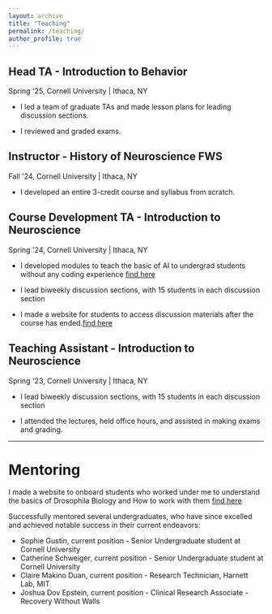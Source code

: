 ```yaml
---
layout: archive
title: "Teaching"
permalink: /teaching/
author_profile: true
---
```

## Head TA - Introduction to Behavior 
Spring '25, Cornell University | Ithaca, NY

* I led a team of graduate TAs and made lesson plans for leading discussion sections.

* I reviewed and graded exams.

## Instructor - History of Neuroscience FWS 
Fall '24, Cornell University | Ithaca, NY

* I developed an entire 3-credit course and syllabus from scratch.

## Course Development TA - Introduction to Neuroscience 
Spring '24, Cornell University | Ithaca, NY

* I developed modules to teach the basic of AI to undergrad students without any coding experience [find here](https://github.com/namanagrawal97/bionb2220/blob/main/Untitled2.ipynb)

* I lead biweekly discussion sections, with 15 students in each discussion section

* I made a website for students to access discussion materials after the course has ended.[find here](https://namanagrawalneuro.notion.site/BIONB2220-Discussion-Sections-efe486ac9f8745fda5a7e63532b27ff0)

## Teaching Assistant - Introduction to Neuroscience
Spring '23, Cornell University | Ithaca, NY

* I lead biweekly discussion sections, with 15 students in each discussion section

* I attended the lectures,  held office hours, and assisted in making exams and grading.

----------------------

# Mentoring

I made a website to onboard students who worked under me to understand the basics of Drosophila Biology and How to work with them [find here](https://namanagrawalneuro.notion.site/Training-in-Drosophila-Neuroscience-b6f3928e2bcb4ca59d0b07cfb757aee7)

Successfully mentored several undergraduates, who have since excelled and achieved notable success in their current
endeavors:

* Sophie Gustin, current position - Senior Undergraduate student at Cornell University
* Catherine Schweiger, current position - Senior Undergraduate student at Cornell University
* Claire Makino Duan, current position - Research Technician, Harnett Lab, MIT
* Joshua Dov Epstein, current position - Clinical Research Associate - Recovery Without Walls
